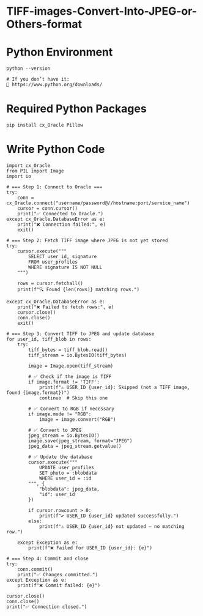 # TIFF-images-Convert-Into-JPEG-or-Others-format

# Python Environment
    python --version
    
    # If you don’t have it:
    🔗 https://www.python.org/downloads/

# Required Python Packages

    pip install cx_Oracle Pillow


# Write Python Code

    import cx_Oracle
    from PIL import Image
    import io
    
    # === Step 1: Connect to Oracle ===
    try:
        conn = cx_Oracle.connect("username/password@//hostname:port/service_name")
        cursor = conn.cursor()
        print("✅ Connected to Oracle.")
    except cx_Oracle.DatabaseError as e:
        print("❌ Connection failed:", e)
        exit()
    
    # === Step 2: Fetch TIFF image where JPEG is not yet stored
    try:
        cursor.execute("""
            SELECT user_id, signature
            FROM user_profiles
            WHERE signature IS NOT NULL
        """)
    
        rows = cursor.fetchall()
        print(f"🔍 Found {len(rows)} matching rows.")
    
    except cx_Oracle.DatabaseError as e:
        print("❌ Failed to fetch rows:", e)
        cursor.close()
        conn.close()
        exit()
    
    # === Step 3: Convert TIFF to JPEG and update database
    for user_id, tiff_blob in rows:
        try:
            tiff_bytes = tiff_blob.read()
            tiff_stream = io.BytesIO(tiff_bytes)
    
            image = Image.open(tiff_stream)
    
            # ✅ Check if the image is TIFF
            if image.format != 'TIFF':
                print(f"⚠️ USER_ID {user_id}: Skipped (not a TIFF image, found {image.format})")
                continue  # Skip this one
    
            # ✅ Convert to RGB if necessary
            if image.mode != "RGB":
                image = image.convert("RGB")
    
            # ✅ Convert to JPEG
            jpeg_stream = io.BytesIO()
            image.save(jpeg_stream, format="JPEG")
            jpeg_data = jpeg_stream.getvalue()
    
            # ✅ Update the database
            cursor.execute("""
                UPDATE user_profiles
                SET photo = :blobdata
                WHERE user_id = :id
            """, {
                "blobdata": jpeg_data,
                "id": user_id
            })
    
            if cursor.rowcount > 0:
                print(f"✔ USER_ID {user_id} updated successfully.")
            else:
                print(f"⚠️ USER_ID {user_id} not updated — no matching row.")
    
        except Exception as e:
            print(f"❌ Failed for USER_ID {user_id}: {e}")
    
    # === Step 4: Commit and close
    try:
        conn.commit()
        print("✅ Changes committed.")
    except Exception as e:
        print(f"❌ Commit failed: {e}")
    
    cursor.close()
    conn.close()
    print("✅ Connection closed.")
